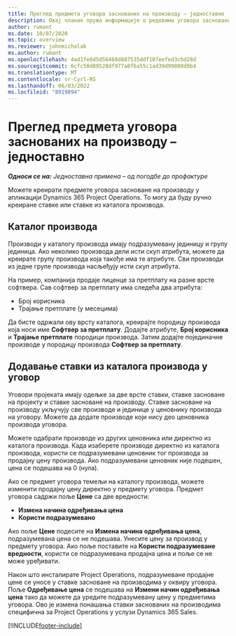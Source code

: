 ```yaml
---
title: Преглед предмета уговора заснованих на производу – једноставно
description: Овај чланак пружа информације о редовима уговора заснованим на производу.
author: rumant
ms.date: 10/07/2020
ms.topic: overview
ms.reviewer: johnmichalak
ms.author: rumant
ms.openlocfilehash: 4ad1fe6d5d56468d887535ddf107eefed3cbd28d
ms.sourcegitcommit: 6cfc50d89528df977a8f6a55c1ad39d99800d9b4
ms.translationtype: MT
ms.contentlocale: sr-Cyrl-RS
ms.lasthandoff: 06/03/2022
ms.locfileid: "8919894"
---
```

# <a name="product-based-contract-lines-overview---lite"></a>Преглед предмета уговора заснованих на производу – једноставно

_**Односи се на:** Једноставна примена – од погодбе до профактуре_

Можете креирати предмете уговора засноване на производу у апликацији Dynamics 365 Project Operations. То могу да буду ручно креиране ставке или ставке из каталога производа.

## <a name="product-catalog"></a>Каталог производа

Производи у каталогу производа имају подразумевану јединицу и групу јединица. Ако неколико производа дели исти скуп атрибута, можете да креирате групу производа која такође има те атрибуте. Сви производи из једне групе производа насљеђују исти скуп атрибута.

На пример, компанија продаје лиценце за претплату на разне врсте софтвера. Сав софтвер за претплату има следећа два атрибута:

- Број корисника
- Трајање претплате (у месецима)

Да бисте одржали ову врсту каталога, креирајте породицу производа која носи име **Софтвер за претплату**. Додајте атрибуте, **Број корисника** и **Трајање претплате** породици производа. Затим додајте појединачне производе у породицу производа **Софтвер за претплату**.

## <a name="add-product-catalog-items-to-a-project-contract"></a>Додавање ставки из каталога производа у уговор

Уговори пројеката имају одељке за две врсте ставки, ставке засноване на пројекту и ставке засноване на производу. Ставке засноване на производу укључују све производе и јединице у ценовнику производа на уговору. Можете да додате производе који нису део ценовника производа уговора.

Можете одабрати производе из других ценовника или директно из каталога производа. Када изаберете производе директно из каталога производа, користи се подразумевани ценовник тог производа за продајну цену производа. Ако подразумевани ценовник није подешен, цена се подешава на 0 (нула).

Ако се предмет уговора темељи на каталогу производа, можете изменити продајну цену директно у предмету уговора. Предмет уговора садржи поље **Цене** са две вредности:

- **Измена начина одређивања цена**
- **Користи подразумевано**

Ако поље **Цене** подесите на **Измена начина одређивања цена**, подразумевана цена се не подешава. Унесите цену за производ у предмету уговора. Ако поље поставите на **Користи подразумеване вредности**, користи се подразумевана продајна цена и поље се не може уређивати.

Након што инсталирате Project Operations, подразумеване продајне цене се уносе у ставке засноване на производима у оквиру уговора. Поље **Одређивање цена** се подешава на **Измени начин одређивања цена** тако да можете да уредите подразумевану цену у предметима уговора. Ово је измена понашања ставки заснованих на производима специфична за Project Operations у услузи Dynamics 365 Sales.


[!INCLUDE[footer-include](../../includes/footer-banner.md)]